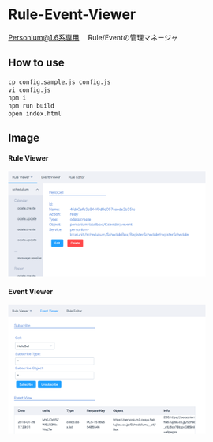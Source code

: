 # Rule-Event-Viewer

Personium@1.6系専用　
Rule/Eventの管理マネージャ

## How to use

```
cp config.sample.js config.js
vi config.js
npm i
npm run build
open index.html

```

## Image

#### Rule Viewer
<img src="./viewer-image2.png" width="400"/>

#### Event Viewer
<img src="./viewer-image1.png" width="400"/>
